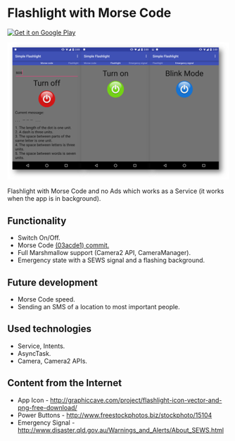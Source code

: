 # Flashlight with Morse Code
<a href="https://play.google.com/store/apps/details?id=com.adkdevelopment.simpleflashlightadfree"><img alt="Get it on Google Play" src="https://play.google.com/intl/en_us/badges/images/apps/en-play-badge.png" width="185" height="60"/></a><br>

![Screenshot](materials/flashlight_screenshots.png)

Flashlight with Morse Code and no Ads which works as a Service (it works when the app is in background). </br>

## Functionality
* Switch On/Off.
* Morse Code [(03acde1) commit.](https://github.com/dmytroKarataiev/SimpleFlashlight/commit/03acde1851b01802823e2d7e044bdaf1f1a31297)
* Full Marshmallow support (Camera2 API, CameraManager).
* Emergency state with a SEWS signal and a flashing background.

## Future development
* Morse Code speed.
* Sending an SMS of a location to most important people.

## Used technologies
* Service, Intents.
* AsyncTask.
* Camera, Camera2 APIs.

## Content from the Internet
* App Icon - http://graphiccave.com/project/flashlight-icon-vector-and-png-free-download/
* Power Buttons - http://www.freestockphotos.biz/stockphoto/15104
* Emergency Signal - http://www.disaster.qld.gov.au/Warnings_and_Alerts/About_SEWS.html
